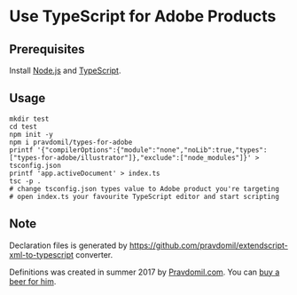 # Use TypeScript for Adobe Products
## Prerequisites
Install [Node.js](https://nodejs.org/en/download/) and [TypeScript](https://www.typescriptlang.org/#download-links).

## Usage
```
mkdir test
cd test
npm init -y
npm i pravdomil/types-for-adobe
printf '{"compilerOptions":{"module":"none","noLib":true,"types":["types-for-adobe/illustrator"]},"exclude":["node_modules"]}' > tsconfig.json
printf 'app.activeDocument' > index.ts
tsc -p .
# change tsconfig.json types value to Adobe product you're targeting
# open index.ts your favourite TypeScript editor and start scripting
```

## Note
Declaration files is generated by https://github.com/pravdomil/extendscript-xml-to-typescript converter.

Definitions was created in summer 2017 by [Pravdomil.com](https://pravdomil.com).
You can [buy a beer for him](https://www.paypal.com/cgi-bin/webscr?cmd=_s-xclick&hosted_button_id=BCL2X3AFQBAP2&item_name=types-for-adobe%20Beer).
